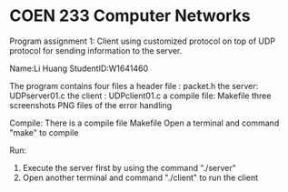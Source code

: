 # COEN 233 Computer Networks
Program assignment 1:
Client using customized protocol on top of UDP protocol for sending information to the server.

Name:Li Huang
StudentID:W1641460


The program contains four files
a header file : packet.h 
the server: UDPserver01.c
the client : UDPclient01.c
a compile file: Makefile
three screenshots PNG files of the error handling

Compile:
There is a compile file Makefile
Open a terminal and command "make" to compile

Run:
1. Execute the server first by using the command "./server"
2. Open another terminal and command "./client" to run the client



